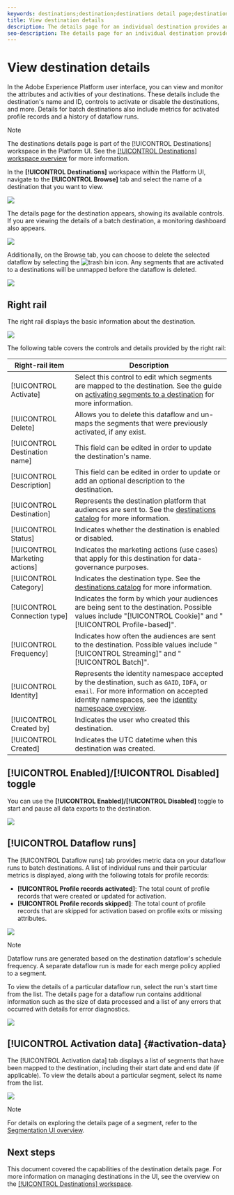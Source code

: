 ```yaml
---
keywords: destinations;destination;destinations detail page;destinations details page
title: View destination details
description: The details page for an individual destination provides an overview of the destination details, such as the destination name, ID, segments mapped to the destination, and controls to edit the activation and to enable and disable the data flow. 
seo-description: The details page for an individual destination provides an overview of the destination details, such as the destination name, ID, segments mapped to the destination, and controls to edit the activation and to enable and disable the data flow. 
---
```


# View destination details

In the Adobe Experience Platform user interface, you can view and monitor the attributes and activities of your destinations. These details include the destination's name and ID, controls to activate or disable the destinations, and more. Details for batch destinations also include metrics for activated profile records and a history of dataflow runs.

>[!NOTE]
>
>The destinations details page is part of the [!UICONTROL Destinations] workspace in the Platform UI. See the [[!UICONTROL Destinations] workspace overview](./destinations-workspace.md) for more information.

In the **[!UICONTROL Destinations]** workspace within the Platform UI, navigate to the **[!UICONTROL Browse]** tab and select the name of a destination that you want to view.

![](../assets/ui/details-page/select-destination.png)

The details page for the destination appears, showing its available controls. If you are viewing the details of a batch destination, a monitoring dashboard also appears.

![](../assets/ui/details-page/details.png)

Additionally, on the Browse tab, you can choose to delete the selected dataflow by selecting the ![trash bin](../assets/ui/details-page/trash-icon.png) icon. Any segments that are activated to a destinations will be unmapped before the dataflow is deleted.

![](../assets/ui/details-page/delete-flow.png)

## Right rail

The right rail displays the basic information about the destination.

![](../assets/ui/details-page/right-rail.png)

The following table covers the controls and details provided by the right rail:

| Right-rail item | Description |
| --- | --- |
| [!UICONTROL Activate] | Select this control to edit which segments are mapped to the destination. See the guide on [activating segments to a destination](./activate-destinations.md) for more information. |
| [!UICONTROL Delete] | Allows you to delete this dataflow and un-maps the segments that were previously activated, if any exist. |
| [!UICONTROL Destination name] | This field can be edited in order to update the destination's name. |
| [!UICONTROL Description] |  This field can be edited in order to update or add an optional description to the destination. |
| [!UICONTROL Destination] | Represents the destination platform that audiences are sent to. See the [destinations catalog](../catalog/overview.md) for more information. |
| [!UICONTROL Status] | Indicates whether the destination is enabled or disabled. |
| [!UICONTROL Marketing actions] | Indicates the marketing actions (use cases) that apply for this destination for data-governance purposes. |
| [!UICONTROL Category] | Indicates the destination type. See the [destinations catalog](../catalog/overview.md) for more information. |
| [!UICONTROL Connection type] | Indicates the form by which your audiences are being sent to the destination. Possible values include "[!UICONTROL Cookie]" and "[!UICONTROL Profile-based]". |
| [!UICONTROL Frequency] | Indicates how often the audiences are sent to the destination. Possible values include "[!UICONTROL Streaming]" and "[!UICONTROL Batch]".  |
| [!UICONTROL Identity] | Represents the identity namespace accepted by the destination, such as `GAID`, `IDFA`, or `email`. For more information on accepted identity namespaces, see the [identity namespace overview](../../identity-service/namespaces.md). |
| [!UICONTROL Created by] | Indicates the user who created this destination. |
| [!UICONTROL Created] | Indicates the UTC datetime when this destination was created. |

## [!UICONTROL Enabled]/[!UICONTROL Disabled] toggle

You can use the **[!UICONTROL Enabled]/[!UICONTROL Disabled]** toggle to start and pause all data exports to the destination.

![](../assets/ui/details-page/enable-disable.png)

## [!UICONTROL Dataflow runs]

The [!UICONTROL Dataflow runs] tab provides metric data on your dataflow runs to batch destinations. A list of individual runs and their particular metrics is displayed, along with the following totals for profile records:

* **[!UICONTROL Profile records activated]**: The total count of profile records that were created or updated for activation.
* **[!UICONTROL Profile records skipped]**:  The total count of profile records that are skipped for activation based on profile exits or missing attributes.

![](../assets/ui/details-page/dataflow-runs.png)

>[!NOTE]
>
>Dataflow runs are generated based on the destination dataflow's schedule frequency. A separate dataflow run is made for each merge policy applied to a segment.

To view the details of a particular dataflow run, select the run's start time from the list. The details page for a dataflow run contains additional information such as the size of data processed and a list of any errors that occurred with details for error diagnostics.

![](../assets/ui/details-page/dataflow.png)

## [!UICONTROL Activation data] {#activation-data}

The [!UICONTROL Activation data] tab displays a list of segments that have been mapped to the destination, including their start date and end date (if applicable). To view the details about a particular segment, select its name from the list.

![](../assets/ui/details-page/activation-data.png)

>[!NOTE]
>
>For details on exploring the details page of a segment, refer to the [Segmentation UI overview](../../segmentation/ui/overview.md#segment-details).

## Next steps

This document covered the capabilities of the destination details page. For more information on managing destinations in the UI, see the overview on the [[!UICONTROL Destinations] workspace](./destinations-workspace.md).
